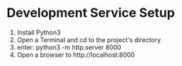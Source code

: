 # Development Service Setup
1. Install Python3
1. Open a Terminal and cd to the project's directory
1. enter: python3 -m http.server 8000
1. Open a browser to http://localhost:8000